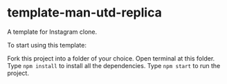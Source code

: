 # template-man-utd-replica
A template for Instagram clone.

To start using this template:

Fork this project into a folder of your choice.
Open terminal at this folder.
Type `npm install` to install all the dependencies.
Type `npm start` to run the project.